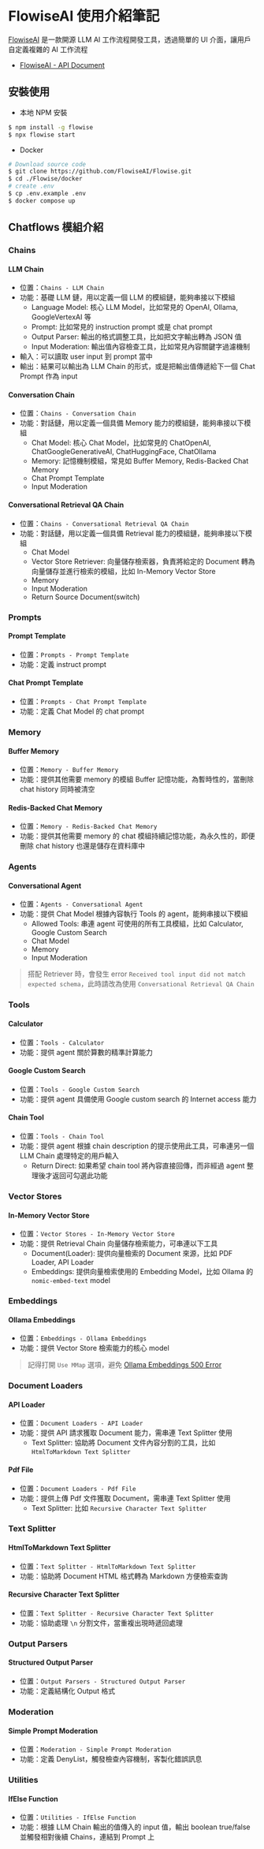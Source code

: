 # FlowiseAI 使用介紹筆記

<SocialBlock hashtags="javascript,flowise-ai" />

[FlowiseAI](https://github.com/FlowiseAI/Flowise) 是一款開源 LLM AI 工作流程開發工具，透過簡單的 UI 介面，讓用戶自定義複雜的 AI 工作流程

- [FlowiseAI - API Document](https://docs.flowiseai.com/getting-started)


## 安裝使用
- 本地 NPM 安裝
```bash
$ npm install -g flowise
$ npx flowise start
```
- Docker
```bash
# Download source code
$ git clone https://github.com/FlowiseAI/Flowise.git
$ cd ./Flowise/docker
# create .env
$ cp .env.example .env
$ docker compose up
```



## Chatflows 模組介紹

### Chains
#### LLM Chain
- 位置：`Chains - LLM Chain`
- 功能：基礎 LLM 鏈，用以定義一個 LLM 的模組鏈，能夠串接以下模組
  - Language Model: 核心 LLM Model，比如常見的 OpenAI, Ollama, GoogleVertexAI 等
  - Prompt: 比如常見的 instruction prompt 或是 chat prompt
  - Output Parser: 輸出的格式調整工具，比如把文字輸出轉為 JSON 值
  - Input Moderation: 輸出值內容檢查工具，比如常見內容關鍵字過濾機制
- 輸入：可以讀取 user input 到 prompt 當中
- 輸出：結果可以輸出為 LLM Chain 的形式，或是把輸出值傳遞給下一個 Chat Prompt 作為 input

#### Conversation Chain
- 位置：`Chains - Conversation Chain`
- 功能：對話鏈，用以定義一個具備 Memory 能力的模組鏈，能夠串接以下模組
  - Chat Model: 核心 Chat Model，比如常見的 ChatOpenAI, ChatGoogleGenerativeAI, ChatHuggingFace, ChatOllama
  - Memory: 記憶機制模組，常見如 Buffer Memory, Redis-Backed Chat Memory
  - Chat Prompt Template
  - Input Moderation

#### Conversational Retrieval QA Chain
- 位置：`Chains - Conversational Retrieval QA Chain`
- 功能：對話鏈，用以定義一個具備 Retrieval 能力的模組鏈，能夠串接以下模組
  - Chat Model
  - Vector Store Retriever: 向量儲存檢索器，負責將給定的 Document 轉為向量儲存並進行檢索的模組，比如 In-Memory Vector Store
  - Memory
  - Input Moderation
  - Return Source Document(switch)


### Prompts
#### Prompt Template
- 位置：`Prompts - Prompt Template`
- 功能：定義 instruct prompt

#### Chat Prompt Template
- 位置：`Prompts - Chat Prompt Template`
- 功能：定義 Chat Model 的 chat prompt


### Memory
#### Buffer Memory
- 位置：`Memory - Buffer Memory`
- 功能：提供其他需要 memory 的模組 Buffer 記憶功能，為暫時性的，當刪除 chat history 同時被清空

#### Redis-Backed Chat Memory
- 位置：`Memory - Redis-Backed Chat Memory`
- 功能：提供其他需要 memory 的 chat 模組持續記憶功能，為永久性的，即便刪除 chat history 也還是儲存在資料庫中


### Agents
#### Conversational Agent
- 位置：`Agents - Conversational Agent`
- 功能：提供 Chat Model 根據內容執行 Tools 的 agent，能夠串接以下模組
  - Allowed Tools: 串連 agent 可使用的所有工具模組，比如 Calculator, Google Custom Search
  - Chat Model
  - Memory
  - Input Moderation

> 搭配 Retriever 時，會發生 error `Received tool input did not match expected schema`，此時請改為使用 `Conversational Retrieval QA Chain`


### Tools
#### Calculator
- 位置：`Tools - Calculator`
- 功能：提供 agent 關於算數的精準計算能力

#### Google Custom Search
- 位置：`Tools - Google Custom Search`
- 功能：提供 agent 具備使用 Google custom search 的 Internet access 能力

#### Chain Tool
- 位置：`Tools - Chain Tool`
- 功能：提供 agent 根據 chain description 的提示使用此工具，可串連另一個 LLM Chain 處理特定的用戶輸入
  - Return Direct: 如果希望 chain tool 將內容直接回傳，而非經過 agent 整理後才返回可勾選此功能


### Vector Stores
#### In-Memory Vector Store
- 位置：`Vector Stores - In-Memory Vector Store`
- 功能：提供 Retrieval Chain 向量儲存檢索能力，可串連以下工具
  - Document(Loader): 提供向量檢索的 Document 來源，比如 PDF Loader, API Loader
  - Embeddings: 提供向量檢索使用的 Embedding Model，比如 Ollama 的 `nomic-embed-text` model


### Embeddings
#### Ollama Embeddings
- 位置：`Embeddings - Ollama Embeddings`
- 功能：提供 Vector Store 檢索能力的核心 model
> 記得打開 `Use MMap` 選項，避免 [Ollama Embeddings 500 Error](https://github.com/FlowiseAI/Flowise/issues/1940)


### Document Loaders
#### API Loader
- 位置：`Document Loaders - API Loader`
- 功能：提供 API 請求獲取 Document 能力，需串連 Text Splitter 使用
  - Text Splitter: 協助將 Document 文件內容分割的工具，比如 `HtmlToMarkdown Text Splitter`

#### Pdf File
- 位置：`Document Loaders - Pdf File`
- 功能：提供上傳 Pdf 文件獲取 Document，需串連 Text Splitter 使用
  - Text Splitter: 比如 `Recursive Character Text Splitter`


### Text Splitter
#### HtmlToMarkdown Text Splitter
- 位置：`Text Splitter - HtmlToMarkdown Text Splitter`
- 功能：協助將 Document HTML 格式轉為 Markdown 方便檢索查詢

#### Recursive Character Text Splitter
- 位置：`Text Splitter - Recursive Character Text Splitter`
- 功能：協助處理 `\n` 分割文件，當重複出現時遞回處理


### Output Parsers
#### Structured Output Parser
- 位置：`Output Parsers - Structured Output Parser`
- 功能：定義結構化 Output 格式


### Moderation
#### Simple Prompt Moderation
- 位置：`Moderation - Simple Prompt Moderation`
- 功能：定義 DenyList，觸發檢查內容機制，客製化錯誤訊息


### Utilities
#### IfElse Function
- 位置：`Utilities - IfElse Function`
- 功能：根據 LLM Chain 輸出的值傳入的 input 值，輸出 boolean true/false 並觸發相對後續 Chains，連結到 Prompt 上

<SocialBlock hashtags="javascript,flowise-ai" />